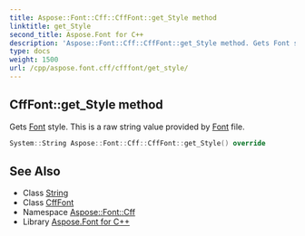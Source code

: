```yaml
---
title: Aspose::Font::Cff::CffFont::get_Style method
linktitle: get_Style
second_title: Aspose.Font for C++
description: 'Aspose::Font::Cff::CffFont::get_Style method. Gets Font style. This is a raw string value provided by Font file in C++.'
type: docs
weight: 1500
url: /cpp/aspose.font.cff/cfffont/get_style/
---
```

## CffFont::get_Style method


Gets [Font](../../../aspose.font/font/) style. This is a raw string value provided by [Font](../../../aspose.font/font/) file.

```cpp
System::String Aspose::Font::Cff::CffFont::get_Style() override
```

## See Also

* Class [String](../../../system/string/)
* Class [CffFont](../)
* Namespace [Aspose::Font::Cff](../../)
* Library [Aspose.Font for C++](../../../)
